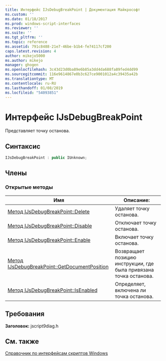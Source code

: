 ```yaml
---
title: Интерфейс IJsDebugBreakPoint | Документация Майкрософт
ms.custom: ''
ms.date: 01/18/2017
ms.prod: windows-script-interfaces
ms.reviewer: ''
ms.suite: ''
ms.tgt_pltfrm: ''
ms.topic: reference
ms.assetid: 791c8488-21e7-46be-b1b4-fe74117cf200
caps.latest.revision: 4
author: mikejo5000
ms.author: mikejo
manager: ghogen
ms.openlocfilehash: 3c43d23d0ba89e6b85a3dd4da688fa89fed4dd99
ms.sourcegitcommit: 116e9614867e0b3c627ce9001012a4c39435a42b
ms.translationtype: MT
ms.contentlocale: ru-RU
ms.lasthandoff: 01/08/2019
ms.locfileid: "54093851"
---
```

# <a name="ijsdebugbreakpoint-interface"></a>Интерфейс IJsDebugBreakPoint
Представляет точку останова.  
  
## <a name="syntax"></a>Синтаксис  
  
```cpp
IJsDebugBreakPoint : public IUnknown;  
```  
  
## <a name="members"></a>Члены  
  
### <a name="public-methods"></a>Открытые методы  
  
|Имя|Описание:|  
|----------|-----------------|  
|[Метод IJsDebugBreakPoint::Delete](../../winscript/reference/ijsdebugbreakpoint-delete-method.md)|Удаляет точку останова.|  
|[Метод IJsDebugBreakPoint::Disable](../../winscript/reference/ijsdebugbreakpoint-disable-method.md)|Отключает точку останова.|  
|[Метод IJsDebugBreakPoint::Enable](../../winscript/reference/ijsdebugbreakpoint-enable-method.md)|Включает точку останова.|  
|[Метод IJsDebugBreakPoint::GetDocumentPosition](../../winscript/reference/ijsdebugbreakpoint-getdocumentposition-method.md)|Возвращает позицию инструкции, где была привязана точка останова.|  
|[Метод IJsDebugBreakPoint::IsEnabled](../../winscript/reference/ijsdebugbreakpoint-isenabled-method.md)|Определяет, включена ли точка останова.|  
  
## <a name="requirements"></a>Требования  
 **Заголовок:** jscript9diag.h  
  
## <a name="see-also"></a>См. также  
 [Справочник по интерфейсам скриптов Windows](../../winscript/reference/windows-script-interfaces-reference.md)